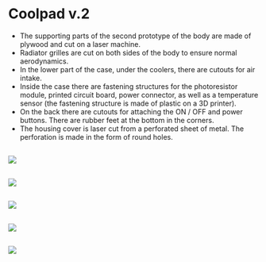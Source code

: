 # Coolpad v.2

- The supporting parts of the second prototype of the body are made of plywood and cut on a laser machine.
- Radiator grilles are cut on both sides of the body to ensure normal aerodynamics.
- In the lower part of the case, under the coolers, there are cutouts for air intake.
- Inside the case there are fastening structures for the photoresistor module, printed circuit board, power connector, as well as a temperature sensor (the fastening structure is made of plastic on a 3D printer).
- On the back there are cutouts for attaching the ON / OFF and power buttons. There are rubber feet at the bottom in the corners.
- The housing cover is laser cut from a perforated sheet of metal. The perforation is made in the form of round holes.

![](https://sun9-34.userapi.com/impf/ZsZvMte8i5s57MN29722C6dOfZJBZ4TGP0pKhQ/NXp7XIZMQjM.jpg?size=1093x809&quality=96&proxy=1&sign=55385367b9306747592c8db954a4b259)
---------------------------------------------------------------------------------------
![](https://sun9-50.userapi.com/impg/pQf49D1vXzBtnRRhb3NYiK_LBDMSe2yobEkWzA/JGw4KARjY64.jpg?size=1083x816&quality=96&proxy=1&sign=32d922ce717f466a7da77f4ed750b0de)
---------------------------------------------------------------------------------------
![](https://sun9-23.userapi.com/impg/fmoL9uEbTpm80C_PtyUyUj0Kkv6TT3ELA11roA/W8kcvS13HYU.jpg?size=1076x837&quality=96&proxy=1&sign=59fd39905ce573623e5873c0e7da6bcc)
---------------------------------------------------------------------------------------
![](https://sun9-5.userapi.com/impg/WPpDRCgjw8wskmV0w0aaK70TgHdtQFfGu89ZRQ/eFssS78g0X8.jpg?size=1535x771&quality=96&proxy=1&sign=6eb8a34600f60e7f6b4ad6bbbf925860)
---------------------------------------------------------------------------------------
![](https://sun9-59.userapi.com/impg/VHRj3ImeRCanhQoFxPP55axp90KZpddYoJgbuQ/VA6RNQWLmTM.jpg?size=1551x845&quality=96&proxy=1&sign=07fad474bf7af02f8c49eec220eaa035)
---------------------------------------------------------------------------------------
